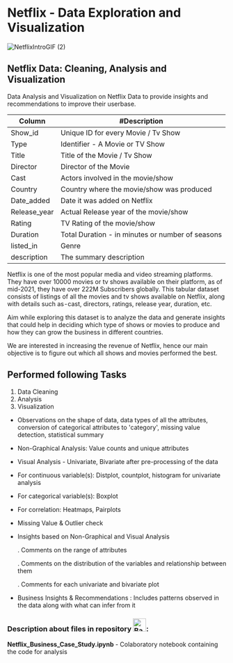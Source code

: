 # Netflix - Data Exploration and Visualization

![NetflixIntroGIF (2)](https://github.com/yashika-malhotra/Netflix-Data-Exploration-and-Visualization/assets/154385962/2b675d0e-d401-4a8f-a2d0-1974fcae42ca)

## Netflix Data: Cleaning, Analysis and Visualization
Data Analysis and Visualization on Netflix Data to provide insights and recommendations to improve their userbase.

Column | #Description | 
--- | --- 
Show_id | Unique ID for every Movie / Tv Show | 
Type | Identifier - A Movie or TV Show | 
Title | Title of the Movie / Tv Show | 
Director | Director of the Movie | 
Cast | Actors involved in the movie/show |
Country | Country where the movie/show was produced | 
Date_added | Date it was added on Netflix | 
Release_year |  Actual Release year of the movie/show | 
Rating | TV Rating of the movie/show | 
Duration | Total Duration - in minutes or number of seasons | 
listed_in | Genre | 
description | The summary description | 


Netflix is one of the most popular media and video streaming platforms. They have over 10000 movies or tv shows available on their platform, as of mid-2021, they have over 222M Subscribers globally. This tabular dataset consists of listings of all the movies and tv shows available on Netflix, along with details such as - cast, directors, ratings, release year, duration, etc. 

Aim while exploring this dataset is to analyze the data and generate insights that could help in deciding which type of shows or movies to produce and how they can grow the business in different countries.

We are interested in increasing the revenue of Netflix, hence our main objective is to figure out which all shows and movies performed the best.

## Performed following Tasks
1. Data Cleaning
2. Analysis
3. Visualization

- Observations on the shape of data, data types of all the attributes, conversion of categorical attributes to 'category', missing value detection, statistical summary

- Non-Graphical Analysis: Value counts and unique attributes ​
- Visual Analysis - Univariate, Bivariate after pre-processing of the data
- For continuous variable(s): Distplot, countplot, histogram for univariate analysis 
- For categorical variable(s): Boxplot 
- For correlation: Heatmaps, Pairplots 
- Missing Value & Outlier check

- Insights based on Non-Graphical and Visual Analysis
  
    . Comments on the range of attributes
  
    . Comments on the distribution of the variables and relationship between them
  
    . Comments for each univariate and bivariate plot

- Business Insights & Recommendations : Includes patterns observed in the data along with what can infer from it


### Description about files in repository <img src="https://raw.githubusercontent.com/Tarikul-Islam-Anik/Animated-Fluent-Emojis/master/Emojis/Hand%20gestures/Backhand%20Index%20Pointing%20Down%20Light%20Skin%20Tone.png" alt="Backhand Index Pointing Down Light Skin Tone" width="30" height="30" />:


**Netflix_Business_Case_Study.ipynb** - Colaboratory notebook containing the code for analysis
